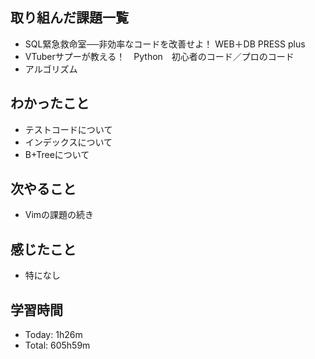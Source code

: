 ## 取り組んだ課題一覧
- SQL緊急救命室──非効率なコードを改善せよ！ WEB＋DB PRESS plus
- VTuberサプーが教える！　Python　初心者のコード／プロのコード
- アルゴリズム
## わかったこと
- テストコードについて
- インデックスについて
- B+Treeについて
## 次やること
- Vimの課題の続き
## 感じたこと
- 特になし
## 学習時間
- Today: 1h26m
- Total: 605h59m
